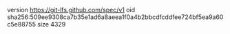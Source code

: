 version https://git-lfs.github.com/spec/v1
oid sha256:509ee9308ca7b35e1ad6a8aeea1f0a4b2bbcdfcddfee724bf5ea9a60c5e88755
size 4329

